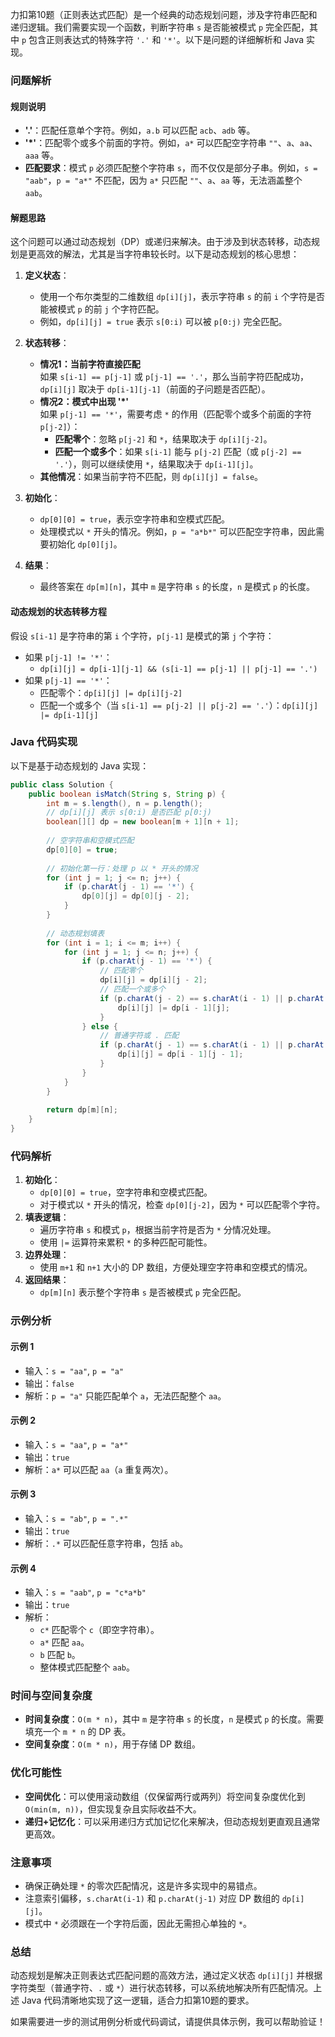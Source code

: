 力扣第10题（正则表达式匹配）是一个经典的动态规划问题，涉及字符串匹配和递归逻辑。我们需要实现一个函数，判断字符串 `s` 是否能被模式 `p` 完全匹配，其中 `p` 包含正则表达式的特殊字符 `'.'` 和 `'*'`。以下是问题的详细解析和 Java 实现。

### 问题解析

#### 规则说明
- **'.'**：匹配任意单个字符。例如，`a.b` 可以匹配 `acb`、`adb` 等。
- **'*'**：匹配零个或多个前面的字符。例如，`a*` 可以匹配空字符串 `""`、`a`、`aa`、`aaa` 等。
- **匹配要求**：模式 `p` 必须匹配整个字符串 `s`，而不仅仅是部分子串。例如，`s = "aab"`，`p = "a*"` 不匹配，因为 `a*` 只匹配 `""`、`a`、`aa` 等，无法涵盖整个 `aab`。

#### 解题思路
这个问题可以通过动态规划（DP）或递归来解决。由于涉及到状态转移，动态规划是更高效的解法，尤其是当字符串较长时。以下是动态规划的核心思想：

1. **定义状态**：
    - 使用一个布尔类型的二维数组 `dp[i][j]`，表示字符串 `s` 的前 `i` 个字符是否能被模式 `p` 的前 `j` 个字符匹配。
    - 例如，`dp[i][j] = true` 表示 `s[0:i)` 可以被 `p[0:j)` 完全匹配。

2. **状态转移**：
    - **情况1：当前字符直接匹配**  
      如果 `s[i-1] == p[j-1]` 或 `p[j-1] == '.'`，那么当前字符匹配成功，`dp[i][j]` 取决于 `dp[i-1][j-1]`（前面的子问题是否匹配）。
    - **情况2：模式中出现 '*'**  
      如果 `p[j-1] == '*'`，需要考虑 `*` 的作用（匹配零个或多个前面的字符 `p[j-2]`）：
        - **匹配零个**：忽略 `p[j-2]` 和 `*`，结果取决于 `dp[i][j-2]`。
        - **匹配一个或多个**：如果 `s[i-1]` 能与 `p[j-2]` 匹配（或 `p[j-2] == '.'`），则可以继续使用 `*`，结果取决于 `dp[i-1][j]`。
    - **其他情况**：如果当前字符不匹配，则 `dp[i][j] = false`。

3. **初始化**：
    - `dp[0][0] = true`，表示空字符串和空模式匹配。
    - 处理模式以 `*` 开头的情况。例如，`p = "a*b*"` 可以匹配空字符串，因此需要初始化 `dp[0][j]`。

4. **结果**：
    - 最终答案在 `dp[m][n]`，其中 `m` 是字符串 `s` 的长度，`n` 是模式 `p` 的长度。

#### 动态规划的状态转移方程
假设 `s[i-1]` 是字符串的第 `i` 个字符，`p[j-1]` 是模式的第 `j` 个字符：
- 如果 `p[j-1] != '*'`：
    - `dp[i][j] = dp[i-1][j-1] && (s[i-1] == p[j-1] || p[j-1] == '.')`
- 如果 `p[j-1] == '*'`：
    - 匹配零个：`dp[i][j] |= dp[i][j-2]`
    - 匹配一个或多个（当 `s[i-1] == p[j-2] || p[j-2] == '.'`）：`dp[i][j] |= dp[i-1][j]`

### Java 代码实现

以下是基于动态规划的 Java 实现：

```java
public class Solution {
    public boolean isMatch(String s, String p) {
        int m = s.length(), n = p.length();
        // dp[i][j] 表示 s[0:i) 是否匹配 p[0:j)
        boolean[][] dp = new boolean[m + 1][n + 1];
        
        // 空字符串和空模式匹配
        dp[0][0] = true;
        
        // 初始化第一行：处理 p 以 * 开头的情况
        for (int j = 1; j <= n; j++) {
            if (p.charAt(j - 1) == '*') {
                dp[0][j] = dp[0][j - 2];
            }
        }
        
        // 动态规划填表
        for (int i = 1; i <= m; i++) {
            for (int j = 1; j <= n; j++) {
                if (p.charAt(j - 1) == '*') {
                    // 匹配零个
                    dp[i][j] = dp[i][j - 2];
                    // 匹配一个或多个
                    if (p.charAt(j - 2) == s.charAt(i - 1) || p.charAt(j - 2) == '.') {
                        dp[i][j] |= dp[i - 1][j];
                    }
                } else {
                    // 普通字符或 . 匹配
                    if (p.charAt(j - 1) == s.charAt(i - 1) || p.charAt(j - 1) == '.') {
                        dp[i][j] = dp[i - 1][j - 1];
                    }
                }
            }
        }
        
        return dp[m][n];
    }
}
```

### 代码解析
1. **初始化**：
    - `dp[0][0] = true`，空字符串和空模式匹配。
    - 对于模式以 `*` 开头的情况，检查 `dp[0][j-2]`，因为 `*` 可以匹配零个字符。
2. **填表逻辑**：
    - 遍历字符串 `s` 和模式 `p`，根据当前字符是否为 `*` 分情况处理。
    - 使用 `|=` 运算符来累积 `*` 的多种匹配可能性。
3. **边界处理**：
    - 使用 `m+1` 和 `n+1` 大小的 DP 数组，方便处理空字符串和空模式的情况。
4. **返回结果**：
    - `dp[m][n]` 表示整个字符串 `s` 是否被模式 `p` 完全匹配。

### 示例分析
#### 示例 1
- 输入：`s = "aa"`, `p = "a"`
- 输出：`false`
- 解析：`p = "a"` 只能匹配单个 `a`，无法匹配整个 `aa`。

#### 示例 2
- 输入：`s = "aa"`, `p = "a*"`
- 输出：`true`
- 解析：`a*` 可以匹配 `aa`（`a` 重复两次）。

#### 示例 3
- 输入：`s = "ab"`, `p = ".*"`
- 输出：`true`
- 解析：`.*` 可以匹配任意字符串，包括 `ab`。

#### 示例 4
- 输入：`s = "aab"`, `p = "c*a*b"`
- 输出：`true`
- 解析：
    - `c*` 匹配零个 `c`（即空字符串）。
    - `a*` 匹配 `aa`。
    - `b` 匹配 `b`。
    - 整体模式匹配整个 `aab`。

### 时间与空间复杂度
- **时间复杂度**：`O(m * n)`，其中 `m` 是字符串 `s` 的长度，`n` 是模式 `p` 的长度。需要填充一个 `m * n` 的 DP 表。
- **空间复杂度**：`O(m * n)`，用于存储 DP 数组。

### 优化可能性
- **空间优化**：可以使用滚动数组（仅保留两行或两列）将空间复杂度优化到 `O(min(m, n))`，但实现复杂且实际收益不大。
- **递归+记忆化**：可以采用递归方式加记忆化来解决，但动态规划更直观且通常更高效。

### 注意事项
- 确保正确处理 `*` 的零次匹配情况，这是许多实现中的易错点。
- 注意索引偏移，`s.charAt(i-1)` 和 `p.charAt(j-1)` 对应 DP 数组的 `dp[i][j]`。
- 模式中 `*` 必须跟在一个字符后面，因此无需担心单独的 `*`。

### 总结
动态规划是解决正则表达式匹配问题的高效方法，通过定义状态 `dp[i][j]` 并根据字符类型（普通字符、`.` 或 `*`）进行状态转移，可以系统地解决所有匹配情况。上述 Java 代码清晰地实现了这一逻辑，适合力扣第10题的要求。

如果需要进一步的测试用例分析或代码调试，请提供具体示例，我可以帮助验证！